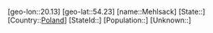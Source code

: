 ﻿---
location: [54.23,20.13]
type: City
tags:
- geo/City


SpocWebEntityId: 32380
isDeleted: false
confidential: public

---
[geo-lon::20.13]
[geo-lat::54.23]
[name::Mehlsack]
[State::]
[Country::[Poland](geo/Continent/Europe/Poland.md)]
[StateId::]
[Population::]
[Unknown::]


